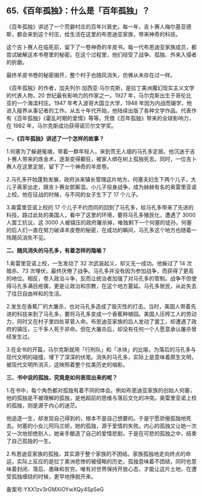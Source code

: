## 65.《百年孤独》：什么是「百年孤独」？
《百年孤独》讲述了一个荒僻村庄的百年兴衰史。每一年，吉卜赛人梅尔基亚德斯，都会来到这个村庄，给生活在这里的布恩迪亚家族，带来神奇的科技。


这个吉卜赛人在临死前，留下了一卷神奇的羊皮书。每一代布恩迪亚家族成员，都尝试破解这本书卷里的秘密。在这个过程里，他们经受了战争、孤独、外来入侵者的折磨。


最终羊皮书卷的秘密揭开，整个村子也随风消失，仿佛从未存在过一样。


《百年孤独》的作者，加夫列尔·加西亚·马尔克斯，是拉丁美洲魔幻现实主义文学的代表人物，20 世纪最有影响力的作家之一。1927 年，马尔克斯出生于哥伦比亚的一个海滨村庄。1947 年考入波哥大国立大学，1948 年因为内战而辍学，他进入报界从事记者的工作。从五十年代开始，他陆续出版了各种文学作品。代表作有《百年孤独》《霍乱时期的爱情》等等。凭借《百年孤独》带来的全球影响力，在 1982 年，马尔克斯成功获得诺贝尔文学奖。


**一、《百年孤独》讲述了一个怎样的故事？**


1.何塞为了躲避冤魂，带着一群年轻人，来到荒无人烟的马孔多定居。他沉迷于吉卜赛人带来的炼金术，逐渐变得癫狂，被家人绑在树上孤独死去。同时，一位吉卜赛人在这里定居，留下了一个神奇的羊皮卷。


2.马孔多开始蓬勃发展，政府派来镇长管理这片地方。何塞夫妇生下两个儿子，大儿子离家出走，跟吉卜赛女郎厮混。小儿子投身战争，成为赫赫有名的奥雷里亚诺上校。他在征战的时候，与不同的女子生下了 17 个儿子。


3.奥雷里亚诺上校的 17 个儿子不约而同的回到了马孔多，给马孔多带来了先进的科技。路过此处的美国人，看中了这里的环境，要将马孔多殖民化，遭遇了 3000 人罢工抗议。这 3000 人被镇压的政府屠杀掉，唯独剩下一个何塞的徒孙。何塞的后人们一直在努力破译羊皮卷的秘密，在成功的瞬间，马孔多这个地方也随着一阵飓风消失不见。


**二、随风消失的马孔多，有着怎样的隐喻？**


1.奥雷里亚诺上校，一生发动了 32 次武装起义，却又无一成功。他躲过了 14 次暗杀、73 次埋伏，最终厌倦了战争。马孔多并没有因为参加战争，而获得了更高的地位。相反，卷入政治斗争，反而让统治者加强了对马孔多的管制。战争不但使得马孔多满目疮痍，更是让政治和宗教，在这个地方蔓延。马孔多居民，从此失去了往日自由祥和的生活。


2.发生在香蕉厂的大屠杀，也对马孔多造成了毁灭性的打击。当时，美国人带着先进的科技来到了马孔多，要将马孔多变成一个香蕉种植园。美国人压榨工人的劳动力，同时又在村子里四处草菅人命。布恩迪亚家族的后人发动了罢工，却遭遇了政府的镇压，三千多人死于非命。但在大屠杀后，却没有任何一个人愿意承认屠杀曾经发生过。


3.在全书的开篇，马尔克斯就用「行刑队」和「冰块」的比喻，为落后的马孔多与现代文明的碰撞，埋下了深深的伏笔。消失的马孔多，实际上是意味着原生文明，被现代文明所消灭，这映照着整个拉美历史的缩影。


**三、书中说的孤独，究竟是如何表现出来的呢？**


1.在书中，每个角色都对孤独有着不同的体会。例如布恩迪亚家族的创始人何塞，他的孤独是不被理解的孤独，是他超前的思维与落后文化的冲突。奥雷里亚诺上校的孤独，则是源于内心的迷茫。


他追逐一生，却发现自己得到的，根本不是自己想要的。于是宁愿骄傲孤独地死去。何塞的小女儿阿玛兰妲，她的孤独，源于爱情的失败。内心的孤独又让她一次又一次地拒绝别人，她亲手酿造了自己的爱情悲剧，于是在可悲的孤独之中，结束了自己孤独的一生。


2.布恩迪亚家族的孤独，其实源于整个家族的不团结。家族孤独地走向终点的命运，实际上反应的是拉丁美洲悲惨的被侵略的历史。孤独意味着不团结，同时也意味着封闭、落后、愚昧和贫穷。唯有对世界保持开放心态，才能让这片土地，在遭受孤独缠绕的时候，更早地挣脱开来。


备案号:YXX1zv3rGMXiOYwXQy4Sp5eG

